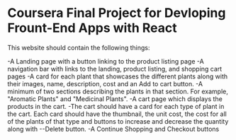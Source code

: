 # Coursera Final Project for Devloping Frount-End Apps with React

This website should contain the following things:

-A Landing page with a button linking to the product listing page
-A navigation bar with links to the landing, product listing, and shopping cart pages
-A card for each plant that showcases the different plants along with their images, name, description, cost and an Add to cart button.
-A minimum of two sections describing the plants in that section. For example, "Aromatic Plants" and "Medicinal Plants".
-A cart page which displays the products in the cart.
-The cart should have a card for each type of plant in the cart. Each card should have the thumbnail, the unit cost, the cost for all of the plants of that type and buttons to increase and decrease the quantity along with --Delete button.
-A Continue Shopping and Checkout buttons
